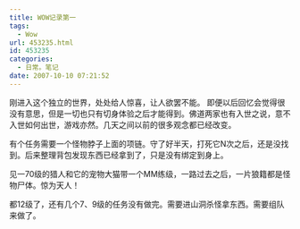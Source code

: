 ```yaml
---
title: WOW记录第一
tags:
  - Wow
url: 453235.html
id: 453235
categories:
  - 日常。笔记
date: 2007-10-10 07:21:52
---
```


刚进入这个独立的世界，处处给人惊喜，让人欲罢不能。 即便以后回忆会觉得很没有意思，但是一切也只有切身体验之后才能得到。佛道两家也有入世之说，意不入世如何出世，游戏亦然。几天之间以前的很多观念都已经改变。

有个任务需要一个怪物脖子上面的项链。守了好半天，打死它N次之后，还是没找到。后来整理背包发现东西已经拿到了，只是没有绑定到身上。

见一70级的猎人和它的宠物大猫带一个MM练级，一路过去之后，一片狼籍都是怪物尸体。惊为天人！

都12级了，还有几个7、9级的任务没有做完。需要进山洞杀怪拿东西。需要组队来做了。